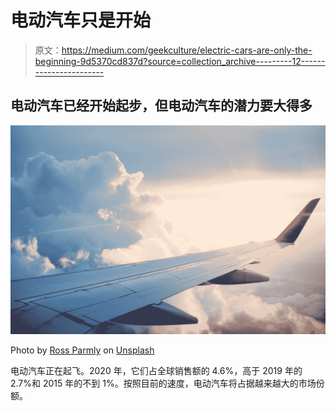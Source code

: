 # 电动汽车只是开始

> 原文：<https://medium.com/geekculture/electric-cars-are-only-the-beginning-9d5370cd837d?source=collection_archive---------12----------------------->

## 电动汽车已经开始起步，但电动汽车的潜力要大得多

![](img/584d038f724dd01b18c1a8bd0687636f.png)

Photo by [Ross Parmly](https://unsplash.com/@rparmly?utm_source=medium&utm_medium=referral) on [Unsplash](https://unsplash.com?utm_source=medium&utm_medium=referral)

电动汽车正在起飞。2020 年，它们占全球销售额的 4.6%，高于 2019 年的 2.7%和 2015 年的不到 1%。按照目前的速度，电动汽车将占据越来越大的市场份额。